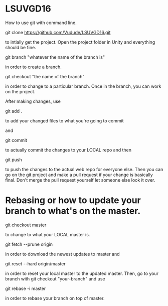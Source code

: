 # LSUVGD16
How to use git with command line.

git clone https://github.com/Vudude/LSUVGD16.git

to intially get the project. Open the project folder in Unity and everything should be fine.

git branch "whatever the name of the branch is"

in order to create a branch.

git checkout "the name of the branch" 

in order to change to a particular branch.
Once in the branch, you can work on the project.

After making changes, use

git add .

to add your changed files to what you're going to commit

and

git commit

to actually commit the changes to your LOCAL repo and then

git push

to push the changes to the actual web repo for everyone else.
Then you can go on the git project and make a pull request if your change is basically final. Don't merge the pull request yourself let someone else look it over.

# Rebasing or how to update your branch to what's on the master.

git checkout master

to change to what your LOCAL master is.

git fetch --prune origin 

in order to download the newest updates to master and

git reset --hard origin/master

in order to reset your local master to the updated master. Then, go to your branch with git checkout "your-branch" and use

git rebase -i master 

in order to rebase your branch on top of master.
